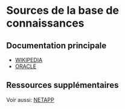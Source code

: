 # Sources de la base de connaissances

## Documentation principale

- [WIKIPEDIA](https://fr.wikipedia.org/wiki/Intelligence_artificielle)
- [ORACLE](https://www.oracle.com/fr/artificial-intelligence/what-is-ai/#:~:text=La%20technologie%20de%20l'IA,humain%20ne%20pourrait%20jamais%20atteindre.)

## Ressources supplémentaires

Voir aussi: [NETAPP](https://www.netapp.com/fr/artificial-intelligence/what-is-artificial-intelligence/#:~:text=Partager%20cette%20page-,Qu'est%2Dce%20que%20la%20AI%20%3F,agir%20comme%20des%20%C3%AAtres%20humains.)
